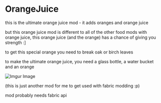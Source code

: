 # OrangeJuice
 this is the ultimate orange juice mod - it adds oranges and orange juice
 
 but this orange juice mod is different to all of the other food mods with orange juice, this orange juice (and the orange) has a chance of giving you strength :]
 
 to get this special orange you need to break oak or birch leaves
 
 to make the ultimate orange juice, you need a glass bottle, a water bucket and an orange

![Imgur Image](https://i.imgur.com/s3JyZEj.png)
 
 (this is just another mod for me to get used with fabric modding :p)

mod probably needs fabric api

